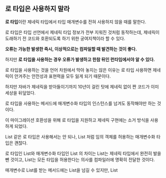 ## 로 타입은 사용하지 말라



**로 타입**이란 제네릭 타입에서 타입 매개변수를 전혀 사용하지 않을 때를 말한다.

로 타입은 타입 선언에서 제네릭 타입 정보가 전부 지워진 것처럼 동작하는데, 제네릭이 도래하기 전 코드와 호환되도록 하기 위한 궁여지책이라 할 수 있다.



**오류는 가능한 발생한 즉시, 이상적으로는 컴파일할 때 발견하는 것이 좋다.**

하지만 **로 타입을 사용하는 경우 오류가 발생하고 한참 뒤인 런타임에서야 알 수 있다.**

로 타입을 사용하는 것을 언어 차원에서 막아 놓지는 않은 이유는 로 타입 사용하면 제네릭이 안겨주는 안전성과 표현력을 모두 잃게 되기 때문이다.

하지만 자바가 제네릭을 받아들이기까지 10년이 걸린 탓에 제네릭 없이 짠 코드가 이미 세상을 뒤덮었다.

로 타입을 사용하는 메서드에 매개변수화 타입의 인스턴스를 넘겨도 동작해야만 하는 것이다.

이 마이그레이션 호환성을 위해 로 타입을 지원하고 제네릭 구현에는 소거 방식을 사용하게 되었다.



List 같은 로 타입은 사용해서는 안 되나, List<Object> 처럼 임의 객체를 허용하는 매개변수화 타입은 괜찮다.

로 타입인 List와 매개변수화 타입인 List<Object> 의 차이는 List는 제네릭 타입에서 완전히 발을 뺀 것이고, List<Object>는 모든 타입을 허용한다는 의사를 컴파일러에 명확히 전달한 것이다.

매개변수로 List를 받는 메서드에는 List<String>을 넘길 수 있지만, List<Object>를 받는 메서드에는 넘길 수 없다.

이는 제네릭의 하위 타입 규칙 때문이다.

즉, List<String>은 로 타입인 List의 하위 타입이지만, List<Object>의 하위 타입은 아니다.

---

**추가 설명 요약**

제네릭은 불변 타입으로 타입 파라미터의 상속 관계에 영향을 받지 않는다.

```java
public class GenericExtendTest {

    public static void main(String[] args) {
        B b = new B();
        classExtendTest(b);
        List<B> bList = new ArrayList<>();
        genericExtendTest(bList); // 컴파일 에러
    }

    public static class A {}

    public static class B extends A {}

    public static void genericExtendTest(List<A> a) {}

    public static void classExtendTest(A a) {}
}
```

실제로 위의 코드에서 `genericExtendTest` 에서 컴파일 에러가 발생하는 것을 확인할 수 있다.



*추가 설명 링크 : https://okky.kr/questions/354841*

---



위의 예시를 보면 로 타입을 쓰고 싶다는 생각을 할 수 있다.

하지만 로 타입을 사용해서는 안전하지 않을 수 있기에 **비한정적 와일드카드 타입**을 대신 사용하는 것이 좋다.

**제네릭 타입을 쓰고 싶지만 실제 타입 매개변수가 무엇인지 신경 쓰고 싶지 않다면 "?"를 사용하자.**



하지만 로 타입을 쓰지 말라는 규칙에도 예외가 있다.

class 리터럴에는 로 타입을 사용해야 한다.

그리고 **런타임에는 제네릭 타입 정보가 지워지므로 instanceof 연산자는 비한정적 와일드카드 타입 이외의 매개변수화 타입에는 적용할 수 없다.**

그리고 **로 타입이든 비한정적 와일드카드 타입이든 instanceof는 완전히 똑같이 동작한다.**

비한정적 와일드카드 타입의 꺽쇠괄호와 물음표는 아무런 역할 없이 코드만 지저분하게 만들므로, 차라리 로 타입으로 사용하는 것이 깔끔하다.

